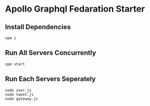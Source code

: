 # Apollo Graphql Fedaration Starter

## Install Dependencies
    npm i
## Run All Servers Concurrently
    npm start
    
## Run Each Servers Seperately
    node user.js
    node tweet.js
    node gateway.js

